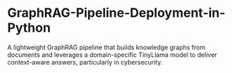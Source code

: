 # GraphRAG-Pipeline-Deployment-in-Python
A lightweight GraphRAG pipeline that builds knowledge graphs from documents and leverages a domain-specific TinyLlama model to deliver context-aware answers, particularly in cybersecurity.
